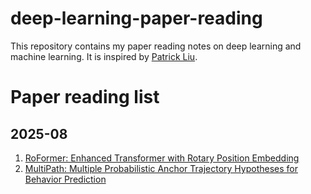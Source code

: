 # deep-learning-paper-reading

This repository contains my paper reading notes on deep learning and machine learning. It is inspired by [Patrick Liu](https://github.com/patrick-llgc/Learning-Deep-Learning).

# Paper reading list

## 2025-08
1. [RoFormer: Enhanced Transformer with Rotary Position Embedding](https://arxiv.org/abs/2104.09864)
2. [MultiPath: Multiple Probabilistic Anchor Trajectory Hypotheses for Behavior Prediction](https://arxiv.org/pdf/1910.05449v1)

